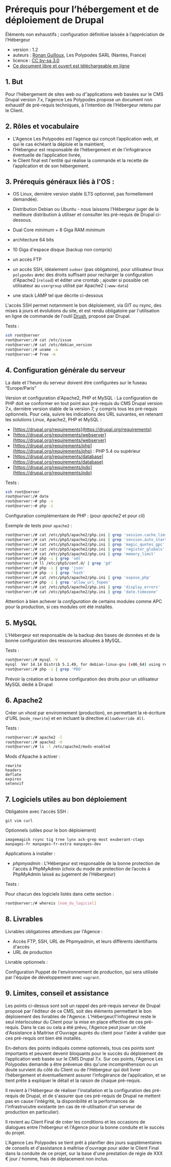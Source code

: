 # Prérequis pour l’hébergement et de déploiement de Drupal 

Éléments non exhaustifs ; configuration définitive laissée à l’appréciation de l’Hébergeur

* version : 1.2
* auteurs : [Ronan Guilloux](mailto:ronan@lespolypodes.com), Les Polypodes SARL (Nantes, France)
* licence : [CC by-sa 3.0](http://creativecommons.org/licenses/by-sa/3.0/fr/)
* [Ce document libre et ouvert est téléchargeable en ligne](https://github.com/polypodes/Collaborate/blob/master/Prerequis-pour-le-deploiement-de-Drupal.md)


## 1. But

Pour l’hébergement de sites web ou d’’applications web basées sur le CMS Drupal version 7.x, l'agence Les Polypodes propose un document non exhaustif de pré-requis techniques, à l’intention de l’Hébergeur retenu par le Client.

## 2. Rôles et vocabulaire 

* L'Agence Les Polypodes est l’agence qui conçoit l’application web, et qui le cas échéant la déploie et la maintient,
* l’Hébergeur est responsable de l’hébergement et de l’infogérance éventuelle de l’application livrée,
* le Client final est l'entité qui réalise la commande et la recette de l’application et de son hébergement.

## 3. Prérequis généraux liés à l'OS : 

* OS Linux, dernière version stable (LTS optionnel, pas formellement demandée).
* Distribution Debian ou Ubuntu - nous laissons l’Hébergeur juger de la meilleure distribution à utiliser et consulter les pré-requis de Drupal ci-dessous.
* Dual Core *minimum* + 8 Giga RAM *minimum*
* architecture 64 bits
* 10 Giga d'espace disque (backup non compris)
* un accès FTP
* un accès SSH, idéalement `sudoer` (pas obligatoire), pour  utilisateur linux `polypodes` avec des droits suffisant pour recharger la configuration d'Apache2 (`reload`) et éditer une crontab ; ajouter si possible cet utilisateur au `usergroup` utilisé par Apache2 (`:www-data`)

* une stack LAMP tel que décrite ci-dessous

L'accès SSH permet notamment le bon déploiement, via GIT ou rsync, des mises à jours et évolutions du site, et est rendu obligatoire par l'utilisation en ligne de commande de l'outil [Drush](https://github.com/drush-ops/drush), proposé par Drupal.

Tests :

```bash
ssh root@server
root@server:/# cat /etc/issue
root@server:/# cat /etc/debian_version
root@server:/# uname -a
root@server:~# free -m
```

## 4. Configuration générale du serveur

La date et l'heure du serveur doivent être configurées sur le fuseau “Europe/Paris”

Version et configuration d'Apache2, PHP et MySQL : La configuration de PHP doit se conformer en tout point aux pré-requis du CMS Drupal version 7.x, dernière version stable de la version 7, y compris tous les pré-requis optionnels. Pour cela, suivre les indications des URL suivantes, en retenant les solutions Linux, Apache2, PHP et MySQL :

* [https://drupal.org/requirements](https://drupal.org/requirements)
* [https://drupal.org/requirements/webserver](https://drupal.org/requirements/webserver)
* [https://drupal.org/requirements/php](https://drupal.org/requirements/php) : PHP 5.4 ou supérieur
* [https://drupal.org/requirements/database](https://drupal.org/requirements/database)
* [https://drupal.org/requirements/pdo](https://drupal.org/requirements/pdo)

Tests :

```bash
ssh root@server
root@server:/# date
root@server:~# php -v
root@server:~# php -i
```

Configuration complémentaire de PHP : (pour *apache2* et pour *cli*)

Exemple de tests pour `apache2` :

```bash
root@server:/# cat /etc/php5/apache2/php.ini | grep 'session.cache_limiter'
root@server:/# cat /etc/php5/apache2/php.ini | grep 'session.auto_start'
root@server:/# cat /etc/php5/apache2/php.ini | grep 'magic_quotes_gpc'
root@server:/# cat /etc/php5/apache2/php.ini | grep 'register_globals'
root@server:/# cat /etc/php5/apache2/php.ini | grep 'memory_limit'
root@server:/# php -i | grep 'xml'
root@server:/# ll /etc/php5/conf.d/ | grep 'gd'
root@server:/# php -i | grep 'json'
root@server:/# php -i | grep 'hash'
root@server:/# cat /etc/php5/apache2/php.ini | grep 'expose_php'
root@server:/# php -i | grep 'allow_url_fopen'
root@server:/# cat /etc/php5/apache2/php.ini | grep 'display_errors'
root@server:/# cat /etc/php5/apache2/php.ini | grep 'date.timezone'
```

Attention à bien achever la *configuration* de certains modules comme APC pour la production, si ces modules ont été installés.

## 5. MySQL

L'Hébergeur est responsable de la backup des bases de données et de la bonne configuration des ressources allouées à MySQL.

Tests :

```bash
root@server:/# mysql -V
mysql  Ver 14.14 Distrib 5.1.49, for debian-linux-gnu (x86_64) using readline 6.1
root@server:/# php -i | grep 'PDO'
```

Prévoir la création et la bonne configuration des droits pour un utilisateur MySQL dédié à Drupal

## 6. Apache2 

Créer un vhost par environnement (production), en permettant la ré-écriture d'URL (`mode_rewrite`) et en incluant la directive `AllowOverride All`.

Tests : 

```bash
root@server:/# apache2 -l
root@server:/# apache2 -V
root@server:/# ls -l /etc/apache2/mods-enabled
```

Mods d'Apache à activer :

```
rewrite
headers
deflate
expires
setenvif
```

## 7. Logiciels utiles au bon déploiement

Obligatoire avec l'accès SSH :

```
git vim curl
```

Optionnels (utiles pour le bon déploiement)

```
imagemagick rsync tig tree lynx ack-grep most exuberant-ctags manpages-fr manpages-fr-extra manpages-dev
```

Applications à installer :

* *phpmyadmin* : L'Hébergeur est responsable de la bonne protection de l'accès à PhpMyAdmin (choix du mode de protection de l’accès à PhpMyAdmin laissé au jugement de l’Hébergeur)

Tests : 

Pour chacun des logiciels listés dans cette section : 

```bash
root@server:/# whereis [nom_du_logiciel]
```

## 8. Livrables

Livrables obligatoires attendues par l'Agence :

* Accès FTP, SSH, URL de Phpmyadmin, et leurs différents identifiants d'accès
* URL de production

Livrable optionnels :

Configuration Puppet de l'environnement de production, qui sera utilisée par l'équipe de développement avec `vagrant`.

## 9. Limites, conseil et assistance

Les points ci-dessus sont soit un rappel des pré-requis serveur de Drupal proposé par l'éditeur de ce CMS, soit des éléments permettant le bon déploiement des livrables de l'Agence. L'Hébergeur/l'infogéreur reste le seul interlocuteur du Client pour la mise en place effective de ces pré-requis. Dans le cas ou cela a été prévu, l'Agence peut jouer un rôle d'Assistance à Maitrise d'Ouvrage auprès du client pour l'aider à valider que ces pré-requis ont bien été installés.

En-dehors des points indiqués comme optionnels, tous ces points sont importants et peuvent devenir bloquants pour le succès du déploiement de l’application web basée sur le CMS Drupal 7.x. Sur ces points, l'Agence Les Polypodes demande a être prévenue dès qu'une incompréhension ou un doute survient du côté du Client ou de l'Hébergeur qui doit livrer l’hébergement et éventuellement assurer l’infogérance de l’application, et se tient prête à expliquer le détail et la raison de chaque pré-requis. 

Il revient à l'Hébergeur de réaliser l'installation et la configuration des pré-requis de Drupal, et de s'assurer que ces pré-requis de Drupal ne mettent pas en cause l'intégrité, la disponibilité et la performances de l'infrastrucutre existante (en cas de ré-utilisation d'un serveur de production en particulier). 

Il revient au Client Final de créer les conditions et les occasions de dialogues entre l’hébergeur et l'Agence pour la bonne conduite et le succès du projet. 

L'Agence Les Polypodes se tient prêt à planifier des jours supplémentaires de conseils et d'assistance à maîtrise d'ouvrage pour aider le Client Final dans la conduite de ce projet, sur la base d'une prestation de régie de XXX € jour / homme, frais de déplacement non inclus.
